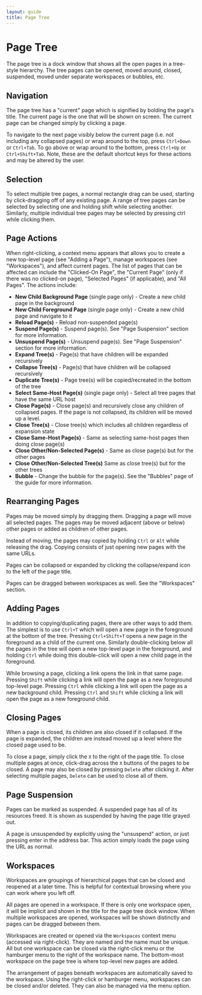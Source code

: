 ```yaml
---
layout: guide
title: Page Tree
---
```


# Page Tree

The page tree is a dock window that shows all the open pages in a tree-style hierarchy. The tree pages can be opened,
moved around, closed, suspended, moved under separate workspaces or bubbles, etc.

## Navigation

The page tree has a "current" page which is signified by bolding the page's title. The current page is the one that will
be shown on screen. The current page can be changed simply by clicking a page.

To navigate to the next page visibly below the current page (i.e. not including any collapsed pages) or wrap around to
the top, press `Ctrl+Down` or `Ctrl+Tab`. To go above or wrap around to the bottom, press `Ctrl+Up` or `Ctrl+Shift+Tab`.
Note, these are the default shortcut keys for these actions and may be altered by the user.

## Selection

To select multiple tree pages, a normal rectangle drag can be used, starting by click-dragging off of any existing page.
A range of tree pages can be selected by selecting one and holding shift while selecting another. Similarly, multiple
individual tree pages may be selected by pressing ctrl while clicking them.

## Page Actions

When right-clicking, a context menu appears that allows you to create a new top-level page (see "Adding a Page"), manage
workspaces (see "Workspaces"), and affect current pages. The list of pages that can be affected can include the
"Clicked-On Page", the "Current Page" (only if there was no clicked-on page), "Selected Pages" (if applicable), and
"All Pages". The actions include:

* **New Child Background Page** (single page only) - Create a new child page in the background
* **New Child Foreground Page** (single page only) - Create a new child page and navigate to it
* **Reload Page(s)** - Reload non-suspended page(s)
* **Suspend Page(s)** - Suspend page(s). See "Page Suspension" section for more information.
* **Unsuspend Page(s)** - Unsuspend page(s). See "Page Suspension" section for more information.
* **Expand Tree(s)** - Page(s) that have children will be expanded recursively
* **Collapse Tree(s)** - Page(s) that have children will be collapsed recursively
* **Duplicate Tree(s)** - Page tree(s) will be copied/recreated in the bottom of the tree
* **Select Same-Host Page(s)** (single page only) - Select all tree pages that have the same URL host
* **Close Page(s)** - Close page(s) and recursively close any children of collapsed pages. If the page is not collapsed,
  its children will be moved up a level.
* **Close Tree(s)** - Close tree(s) which includes all children regardless of expansion state
* **Close Same-Host Page(s)** - Same as selecting same-host pages then doing close page(s)
* **Close Other/Non-Selected Page(s)** - Same as close page(s) but for the other pages
* **Close Other/Non-Selected Tree(s)** Same as close tree(s) but for the other trees
* **Bubble** - Change the bubble for the page(s). See the "Bubbles" page of the guide for more information.

## Rearranging Pages

Pages may be moved simply by dragging them. Dragging a page will move all selected pages. The pages may be moved
adjacent (above or below) other pages or added as children of other pages.

Instead of moving, the pages may copied by holding `Ctrl` or `Alt` while releasing the drag. Copying consists of just
opening new pages with the same URLs.

Pages can be collapsed or expanded by clicking the collapse/expand icon to the left of the page title.

Pages can be dragged between workspaces as well. See the "Workspaces" section.

## Adding Pages

In addition to copying/duplicating pages, there are other ways to add them. The simplest is to use `Ctrl+T` which will
open a new page in the foreground at the bottom of the tree. Pressing `Ctrl+Shift+T` opens a new page in the foreground
as a child of the current one. Similarly double-clicking below all the pages in the tree will open a new top-level page
in the foreground, and holding `Ctrl` while doing this double-click will open a new child page in the foreground.

While browsing a page, clicking a link opens the link in that same page. Pressing `Shift` while clicking a link will open
the page as a new foreground top-level page. Pressing `Ctrl` while clicking a link will open the page as a new
background child. Pressing `Ctrl` and `Shift` while clicking a link will open the page as a new foreground child.

## Closing Pages

When a page is closed, its children are also closed if it collapsed. If the page is expanded, the children are instead
moved up a level where the closed page used to be.

To close a page, simply click the `X` to the right of the page title. To close multiple pages at once, click-drag across
the `X` buttons of the pages to be closed. A page may also be closed by pressing `Delete` after clicking it. After
selecting multiple pages, `Delete` can be used to close all of them.

## Page Suspension

Pages can be marked as suspended. A suspended page has all of its resources freed. It is shown as suspended by having
the page title grayed out.

A page is unsuspended by explicitly using the "unsuspend" action, or just pressing enter in the address bar. This action
simply loads the page using the URL as normal.

## Workspaces

Workspaces are groupings of hierarchical pages that can be closed and reopened at a later time. This is helpful for
contextual browsing where you can work where you left off.

All pages are opened in a workspace. If there is only one workspace open, it will be implicit and shown in the title for
the page tree dock window. When multiple workspaces are opened, workspaces will be shown distinctly and pages can be
dragged between them.

Workspaces are created or opened via the `Workspaces` context menu (accessed via right-click). They are named and the
name must be unique. All but one workspace can be closed via the right-click menu or the hamburger menu to the right of
the workspace name. The bottom-most workspace on the page tree is where top-level new pages are added.

The arrangement of pages beneath workspaces are automatically saved to the workspace. Using the right-click or hamburger
menu, workspaces can be closed and/or deleted. They can also be managed via the menu option.